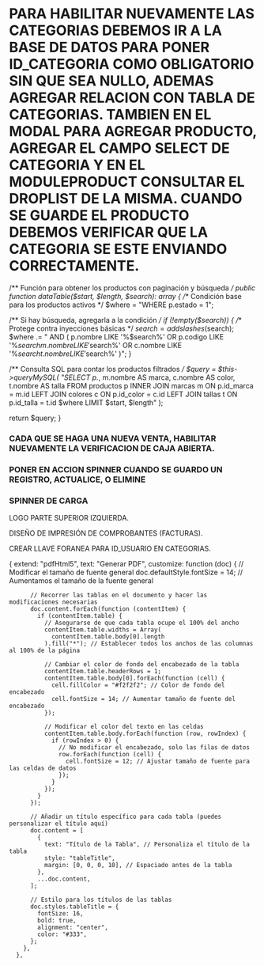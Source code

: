 # PARA HABILITAR NUEVAMENTE LAS CATEGORIAS DEBEMOS IR A LA BASE DE DATOS PARA PONER ID_CATEGORIA COMO OBLIGATORIO SIN QUE SEA NULLO, ADEMAS AGREGAR RELACION CON TABLA DE CATEGORIAS. TAMBIEN EN EL MODAL PARA AGREGAR PRODUCTO, AGREGAR EL CAMPO SELECT DE CATEGORIA Y EN EL MODULEPRODUCT CONSULTAR EL DROPLIST DE LA MISMA. CUANDO SE GUARDE EL PRODUCTO DEBEMOS VERIFICAR QUE LA CATEGORIA SE ESTE ENVIANDO CORRECTAMENTE.

/** Función para obtener los productos con paginación y búsqueda */
public function dataTable($start, $length, $search): array
{
   /** Condición base para los productos activos */
   $where = "WHERE p.estado = 1";

   /** Si hay búsqueda, agregarla a la condición */
   if (!empty($search)) {
      /** Protege contra inyecciones básicas */
      $search = addslashes($search);
      $where .= " AND (
         p.nombre LIKE '%$search%' OR 
         p.codigo LIKE '%$search%' OR 
         m.nombre LIKE '%$search%' OR 
         c.nombre LIKE '%$search%' OR 
         t.nombre LIKE '%$search%'
      )";
   }

   /** Consulta SQL para contar los productos filtrados */
   $query = $this->queryMySQL(
      "SELECT 
         p.*, 
         m.nombre AS marca,
         c.nombre AS color,
         t.nombre AS talla
      FROM 
         productos p 
      INNER JOIN 
         marcas m ON p.id_marca = m.id
      LEFT JOIN 
         colores c ON p.id_color = c.id
      LEFT JOIN 
         tallas t ON p.id_talla = t.id
      $where
      LIMIT 
         $start, 
         $length"
   );

   return $query;
}




### CADA QUE SE HAGA UNA NUEVA VENTA, HABILITAR NUEVAMENTE LA VERIFICACION DE CAJA ABIERTA.
### PONER EN ACCION SPINNER CUANDO SE GUARDO UN REGISTRO, ACTUALICE, O ELIMINE 
### SPINNER DE CARGA


LOGO PARTE SUPERIOR IZQUIERDA.

DISEÑO DE IMPRESIÓN DE COMPROBANTES (FACTURAS).






CREAR LLAVE FORANEA PARA ID_USUARIO EN CATEGORIAS.




 {
        extend: "pdfHtml5",
        text: "Generar PDF",
        customize: function (doc) {
          // Modificar el tamaño de fuente general
          doc.defaultStyle.fontSize = 14; // Aumentamos el tamaño de la fuente general

          // Recorrer las tablas en el documento y hacer las modificaciones necesarias
          doc.content.forEach(function (contentItem) {
            if (contentItem.table) {
              // Asegurarse de que cada tabla ocupe el 100% del ancho
              contentItem.table.widths = Array(
                contentItem.table.body[0].length
              ).fill("*"); // Establecer todos los anchos de las columnas al 100% de la página

              // Cambiar el color de fondo del encabezado de la tabla
              contentItem.table.headerRows = 1;
              contentItem.table.body[0].forEach(function (cell) {
                cell.fillColor = "#f2f2f2"; // Color de fondo del encabezado
                cell.fontSize = 14; // Aumentar tamaño de fuente del encabezado
              });

              // Modificar el color del texto en las celdas
              contentItem.table.body.forEach(function (row, rowIndex) {
                if (rowIndex > 0) {
                  // No modificar el encabezado, solo las filas de datos
                  row.forEach(function (cell) {
                    cell.fontSize = 12; // Ajustar tamaño de fuente para las celdas de datos
                  });
                }
              });
            }
          });

          // Añadir un título específico para cada tabla (puedes personalizar el título aquí)
          doc.content = [
            {
              text: "Título de la Tabla", // Personaliza el título de la tabla
              style: "tableTitle",
              margin: [0, 0, 0, 10], // Espaciado antes de la tabla
            },
            ...doc.content,
          ];

          // Estilo para los títulos de las tablas
          doc.styles.tableTitle = {
            fontSize: 16,
            bold: true,
            alignment: "center",
            color: "#333",
          };
        },
      },